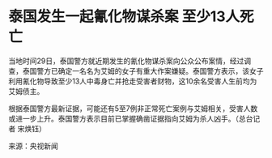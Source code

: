# 泰国发生一起氰化物谋杀案 至少13人死亡

当地时间29日，泰国警方就近期发生的氰化物谋杀案向公众公布案情，经过调查，泰国警方已确定一名名为艾姆的女子有重大作案嫌疑。泰国警方表示，该女子利用氰化物导致至少13人中毒身亡并抢走受害者财物，这10余名受害人生前均为艾姆债主。

根据泰国警方最新证据，可能还有5至7例非正常死亡案例与艾姆相关，受害人数或进一步上升。泰国警方表示目前已掌握确凿证据指向艾姆为杀人凶手。（总台记者 宋焕钰）

来源：央视新闻

